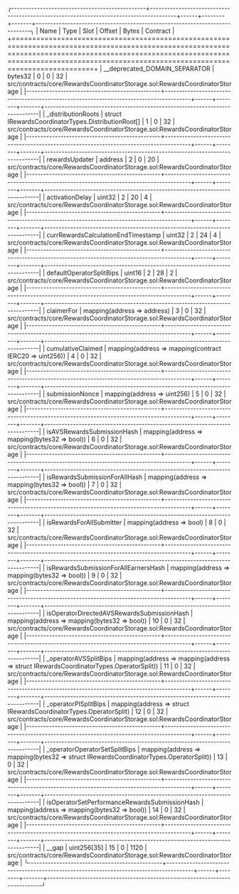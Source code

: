 
╭-----------------------------------------------+---------------------------------------------------------------------------------------+------+--------+-------+----------------------------------------------------------------------------╮
| Name                                          | Type                                                                                  | Slot | Offset | Bytes | Contract                                                                   |
+============================================================================================================================================================================================================================================+
| __deprecated_DOMAIN_SEPARATOR                 | bytes32                                                                               | 0    | 0      | 32    | src/contracts/core/RewardsCoordinatorStorage.sol:RewardsCoordinatorStorage |
|-----------------------------------------------+---------------------------------------------------------------------------------------+------+--------+-------+----------------------------------------------------------------------------|
| _distributionRoots                            | struct IRewardsCoordinatorTypes.DistributionRoot[]                                    | 1    | 0      | 32    | src/contracts/core/RewardsCoordinatorStorage.sol:RewardsCoordinatorStorage |
|-----------------------------------------------+---------------------------------------------------------------------------------------+------+--------+-------+----------------------------------------------------------------------------|
| rewardsUpdater                                | address                                                                               | 2    | 0      | 20    | src/contracts/core/RewardsCoordinatorStorage.sol:RewardsCoordinatorStorage |
|-----------------------------------------------+---------------------------------------------------------------------------------------+------+--------+-------+----------------------------------------------------------------------------|
| activationDelay                               | uint32                                                                                | 2    | 20     | 4     | src/contracts/core/RewardsCoordinatorStorage.sol:RewardsCoordinatorStorage |
|-----------------------------------------------+---------------------------------------------------------------------------------------+------+--------+-------+----------------------------------------------------------------------------|
| currRewardsCalculationEndTimestamp            | uint32                                                                                | 2    | 24     | 4     | src/contracts/core/RewardsCoordinatorStorage.sol:RewardsCoordinatorStorage |
|-----------------------------------------------+---------------------------------------------------------------------------------------+------+--------+-------+----------------------------------------------------------------------------|
| defaultOperatorSplitBips                      | uint16                                                                                | 2    | 28     | 2     | src/contracts/core/RewardsCoordinatorStorage.sol:RewardsCoordinatorStorage |
|-----------------------------------------------+---------------------------------------------------------------------------------------+------+--------+-------+----------------------------------------------------------------------------|
| claimerFor                                    | mapping(address => address)                                                           | 3    | 0      | 32    | src/contracts/core/RewardsCoordinatorStorage.sol:RewardsCoordinatorStorage |
|-----------------------------------------------+---------------------------------------------------------------------------------------+------+--------+-------+----------------------------------------------------------------------------|
| cumulativeClaimed                             | mapping(address => mapping(contract IERC20 => uint256))                               | 4    | 0      | 32    | src/contracts/core/RewardsCoordinatorStorage.sol:RewardsCoordinatorStorage |
|-----------------------------------------------+---------------------------------------------------------------------------------------+------+--------+-------+----------------------------------------------------------------------------|
| submissionNonce                               | mapping(address => uint256)                                                           | 5    | 0      | 32    | src/contracts/core/RewardsCoordinatorStorage.sol:RewardsCoordinatorStorage |
|-----------------------------------------------+---------------------------------------------------------------------------------------+------+--------+-------+----------------------------------------------------------------------------|
| isAVSRewardsSubmissionHash                    | mapping(address => mapping(bytes32 => bool))                                          | 6    | 0      | 32    | src/contracts/core/RewardsCoordinatorStorage.sol:RewardsCoordinatorStorage |
|-----------------------------------------------+---------------------------------------------------------------------------------------+------+--------+-------+----------------------------------------------------------------------------|
| isRewardsSubmissionForAllHash                 | mapping(address => mapping(bytes32 => bool))                                          | 7    | 0      | 32    | src/contracts/core/RewardsCoordinatorStorage.sol:RewardsCoordinatorStorage |
|-----------------------------------------------+---------------------------------------------------------------------------------------+------+--------+-------+----------------------------------------------------------------------------|
| isRewardsForAllSubmitter                      | mapping(address => bool)                                                              | 8    | 0      | 32    | src/contracts/core/RewardsCoordinatorStorage.sol:RewardsCoordinatorStorage |
|-----------------------------------------------+---------------------------------------------------------------------------------------+------+--------+-------+----------------------------------------------------------------------------|
| isRewardsSubmissionForAllEarnersHash          | mapping(address => mapping(bytes32 => bool))                                          | 9    | 0      | 32    | src/contracts/core/RewardsCoordinatorStorage.sol:RewardsCoordinatorStorage |
|-----------------------------------------------+---------------------------------------------------------------------------------------+------+--------+-------+----------------------------------------------------------------------------|
| isOperatorDirectedAVSRewardsSubmissionHash    | mapping(address => mapping(bytes32 => bool))                                          | 10   | 0      | 32    | src/contracts/core/RewardsCoordinatorStorage.sol:RewardsCoordinatorStorage |
|-----------------------------------------------+---------------------------------------------------------------------------------------+------+--------+-------+----------------------------------------------------------------------------|
| _operatorAVSSplitBips                         | mapping(address => mapping(address => struct IRewardsCoordinatorTypes.OperatorSplit)) | 11   | 0      | 32    | src/contracts/core/RewardsCoordinatorStorage.sol:RewardsCoordinatorStorage |
|-----------------------------------------------+---------------------------------------------------------------------------------------+------+--------+-------+----------------------------------------------------------------------------|
| _operatorPISplitBips                          | mapping(address => struct IRewardsCoordinatorTypes.OperatorSplit)                     | 12   | 0      | 32    | src/contracts/core/RewardsCoordinatorStorage.sol:RewardsCoordinatorStorage |
|-----------------------------------------------+---------------------------------------------------------------------------------------+------+--------+-------+----------------------------------------------------------------------------|
| _operatorOperatorSetSplitBips                 | mapping(address => mapping(bytes32 => struct IRewardsCoordinatorTypes.OperatorSplit)) | 13   | 0      | 32    | src/contracts/core/RewardsCoordinatorStorage.sol:RewardsCoordinatorStorage |
|-----------------------------------------------+---------------------------------------------------------------------------------------+------+--------+-------+----------------------------------------------------------------------------|
| isOperatorSetPerformanceRewardsSubmissionHash | mapping(address => mapping(bytes32 => bool))                                          | 14   | 0      | 32    | src/contracts/core/RewardsCoordinatorStorage.sol:RewardsCoordinatorStorage |
|-----------------------------------------------+---------------------------------------------------------------------------------------+------+--------+-------+----------------------------------------------------------------------------|
| __gap                                         | uint256[35]                                                                           | 15   | 0      | 1120  | src/contracts/core/RewardsCoordinatorStorage.sol:RewardsCoordinatorStorage |
╰-----------------------------------------------+---------------------------------------------------------------------------------------+------+--------+-------+----------------------------------------------------------------------------╯

